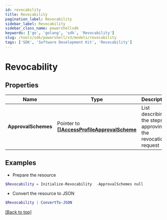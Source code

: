 ```yaml
---
id: revocability
title: Revocability
pagination_label: Revocability
sidebar_label: Revocability
sidebar_class_name: powershellsdk
keywords: ['go', 'golang', 'sdk', 'Revocability'] 
slug: /tools/sdk/powershell/v3/models/revocability
tags: ['SDK', 'Software Development Kit', 'Revocability']
---
```



# Revocability

## Properties

Name | Type | Description | Notes
------------ | ------------- | ------------- | -------------
**ApprovalSchemes** |  Pointer to [**[]AccessProfileApprovalScheme**](access-profile-approval-scheme) | List describing the steps in approving the revocation request | [optional] 

## Examples

- Prepare the resource
```powershell
$Revocability = Initialize-Revocability  -ApprovalSchemes null
```

- Convert the resource to JSON
```powershell
$Revocability | ConvertTo-JSON
```


[[Back to top]](#) 

